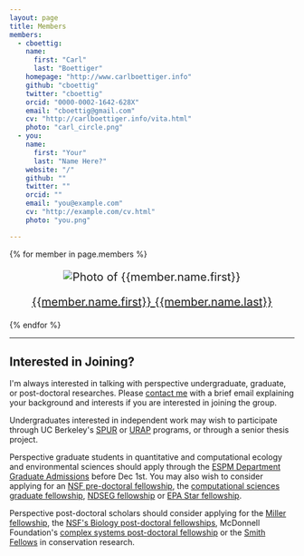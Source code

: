 ```yaml
---
layout: page
title: Members
members: 
  - cboettig:
    name:
      first: "Carl" 
      last: "Boettiger"
    homepage: "http://www.carlboettiger.info"
    github: "cboettig"
    twitter: "cboettig"
    orcid: "0000-0002-1642-628X"
    email: "cboettig@gmail.com"
    cv: "http://carlboettiger.info/vita.html"
    photo: "carl_circle.png"
  - you:
    name:
      first: "Your"
      last: "Name Here?"
    website: "/"
    github: ""
    twitter: ""
    orcid: "" 
    email: "you@example.com"
    cv: "http://example.com/cv.html" 
    photo: "you.png"

---
```


{% for member in page.members %}

<div  class="col-md-4"
 prefix="schema: http://schema.org/Person#" 
 typeof="foaf:Person schema:Person" 
 about="{{member.homepage}}"
 style="font-size:20px; text-align:center;">

<p>
<img property="foaf:depiction" src="assets/img/{{member.photo}}" alt="Photo of {{member.name.first}}"/></p>
<p>
<a property="foaf:homepage schema:url" 
  href="{{member.homepage}}"><span
  property="foaf:name"><span 
  property="foaf:givenName">{{member.name.first}}</span> <span
  property="foaf:familyName">{{member.name.last}}</span></span></a></p>
<p class="socialicons">
  <a href="mailto:{{member.email}}" title="email"><i class="fa fa-envelope"></i></a>
  <a rel="foaf:account" href="https://twitter.com/{{member.twitter}}" title="Twitter"><i class="fa fa-twitter"></i></a> 
  <a rel="foaf:account" href="https://github.com/{{member.github}}" title="GitHub"><i class="fa fa-github"></i></a>
  <a rel="http://purl.org/spar/datacite/orcid" href="https://orcid.org/{{member.orcid}}" title="ORCID ID"><i class="ai ai-orcid"></i></a>
  <a rel="foaf:publications" type="application/atom+xml" href="{{member.cv}}" title="Publications"><i class="fa fa-file-text"></i></a></p>

</div>

{% endfor %}

<div class="row">
<div class="col-md-8">

----------------

## Interested in Joining?

I'm always interested in talking with perspective undergraduate, graduate, or post-doctoral researches.  Please [contact me](http://carlboettiger.info) with a brief email explaining your background and interests if you are interested in joining the group. 

Undergraduates interested in independent work may wish to participate through UC Berkeley's [SPUR](http://nature.berkeley.edu/site2/spur/) or [URAP](http://research.berkeley.edu/urap/) programs, or through a senior thesis project. 

Perspective graduate students in quantitative and computational ecology and environmental sciences should apply through the [ESPM Department Graduate Admissions](http://ourenvironment.berkeley.edu/graduate-programs/admissions/) before Dec 1st.  You may also wish to consider applying for an [NSF pre-doctoral fellowship](http://www.nsfgrfp.org/), the [computational sciences graduate fellowship](https://www.krellinst.org/csgf/), [NDSEG fellowship](http://ndseg.asee.org/) or [EPA Star fellowship](http://www.epa.gov/ncer/fellow/).

Perspective post-doctoral scholars should consider applying for the [Miller fellowship](http://millerinstitute.berkeley.edu/page.php?nav=11), the [NSF's Biology post-doctoral fellowships](https://www.nsf.gov/funding/pgm_summ.jsp?pims_id=503622), McDonnell Foundation's [complex systems post-doctoral fellowship](https://www.jsmf.org/apply/fellowship/) or the [Smith Fellows](http://conbio.org/mini-sites/smith-fellows/apply/proposal-guidelines) in conservation research.

</div></div>
